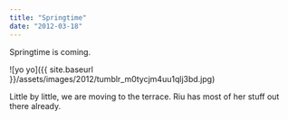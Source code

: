 ```yaml
---
title: "Springtime"
date: "2012-03-18"
---
```


Springtime is coming.

![yo yo]({{ site.baseurl }}/assets/images/2012/tumblr_m0tycjm4uu1qlj3bd.jpg)

Little by little, we are moving to the terrace. Riu has most of her stuff out there already.
